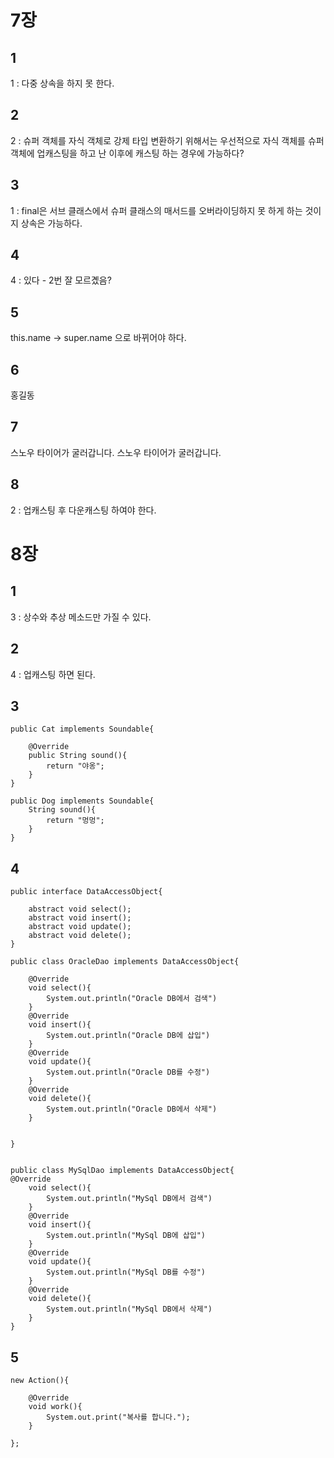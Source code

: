 # 7장

## 1
1 : 다중 상속을 하지 못 한다.

## 2
2 : 슈퍼 객체를 자식 객체로 강제 타입 변환하기 위해서는
우선적으로 자식 객체를 슈퍼 객체에 업캐스팅을 하고 난 이후에 캐스팅 하는 경우에 가능하다?

## 3
1 : final은 서브 클래스에서 슈퍼 클래스의 매서드를 오버라이딩하지 못 하게 하는 것이지 상속은 가능하다.

## 4
4 : 있다 - 2번 잘 모르곘음?

## 5
this.name -> super.name 으로 바뀌어야 하다.

## 6
홍길동

## 7
스노우 타이어가 굴러갑니다.
스노우 타이어가 굴러갑니다.

## 8
2 : 업캐스팅 후 다운캐스팅 하여야 한다.

# 8장

## 1
3 : 상수와 추상 메소드만 가질 수 있다.

## 2
4 : 업캐스팅 하면 된다.

## 3
    public Cat implements Soundable{
    
        @Override
        public String sound(){
            return "야옹";
        }        
    }
    
    public Dog implements Soundable{
        String sound(){
            return "멍멍";
        }
    }

## 4
    public interface DataAccessObject{
        
        abstract void select();
        abstract void insert();
        abstract void update();
        abstract void delete();
    }
    
    public class OracleDao implements DataAccessObject{
        
        @Override
        void select(){
            System.out.println("Oracle DB에서 검색")
        }
        @Override
        void insert(){
            System.out.println("Oracle DB에 삽입")
        }
        @Override
        void update(){
            System.out.println("Oracle DB를 수정")
        }
        @Override
        void delete(){
            System.out.println("Oracle DB에서 삭제")
        }
        
    
    }
    
    
    public class MySqlDao implements DataAccessObject{
    @Override
        void select(){
            System.out.println("MySql DB에서 검색")
        }
        @Override
        void insert(){
            System.out.println("MySql DB에 삽입")
        }
        @Override
        void update(){
            System.out.println("MySql DB를 수정")
        }
        @Override
        void delete(){
            System.out.println("MySql DB에서 삭제")
        }
    }

## 5
    new Action(){
    
        @Override
        void work(){
            System.out.print("복사를 합니다.");
        }
    
    };
